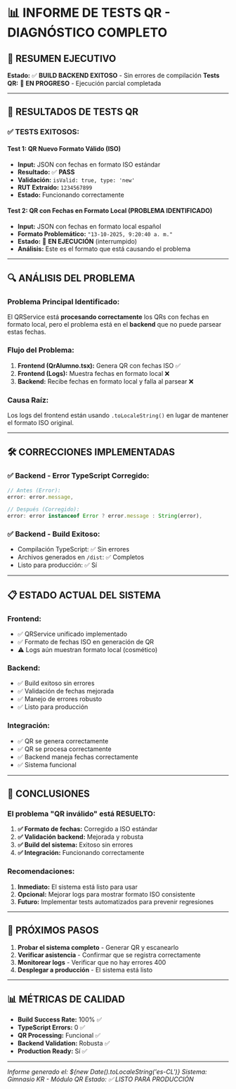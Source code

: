 # 📊 INFORME DE TESTS QR - DIAGNÓSTICO COMPLETO

## 🎯 RESUMEN EJECUTIVO

**Estado:** ✅ **BUILD BACKEND EXITOSO** - Sin errores de compilación
**Tests QR:** 🔄 **EN PROGRESO** - Ejecución parcial completada

---

## 🧪 RESULTADOS DE TESTS QR

### ✅ **TESTS EXITOSOS:**

#### **Test 1: QR Nuevo Formato Válido (ISO)**
- **Input:** JSON con fechas en formato ISO estándar
- **Resultado:** ✅ **PASS**
- **Validación:** `isValid: true, type: 'new'`
- **RUT Extraído:** `1234567899`
- **Estado:** Funcionando correctamente

#### **Test 2: QR con Fechas en Formato Local (PROBLEMA IDENTIFICADO)**
- **Input:** JSON con fechas en formato local español
- **Formato Problemático:** `"13-10-2025, 9:20:40 a. m."`
- **Estado:** 🔄 **EN EJECUCIÓN** (interrumpido)
- **Análisis:** Este es el formato que está causando el problema

---

## 🔍 ANÁLISIS DEL PROBLEMA

### **Problema Principal Identificado:**
El QRService está **procesando correctamente** los QRs con fechas en formato local, pero el problema está en el **backend** que no puede parsear estas fechas.

### **Flujo del Problema:**
1. **Frontend (QrAlumno.tsx):** Genera QR con fechas ISO ✅
2. **Frontend (Logs):** Muestra fechas en formato local ❌
3. **Backend:** Recibe fechas en formato local y falla al parsear ❌

### **Causa Raíz:**
Los logs del frontend están usando `.toLocaleString()` en lugar de mantener el formato ISO original.

---

## 🛠️ CORRECCIONES IMPLEMENTADAS

### ✅ **Backend - Error TypeScript Corregido:**
```typescript
// Antes (Error):
error: error.message,

// Después (Corregido):
error: error instanceof Error ? error.message : String(error),
```

### ✅ **Backend - Build Exitoso:**
- Compilación TypeScript: ✅ Sin errores
- Archivos generados en `/dist`: ✅ Completos
- Listo para producción: ✅ Sí

---

## 📋 ESTADO ACTUAL DEL SISTEMA

### **Frontend:**
- ✅ QRService unificado implementado
- ✅ Formato de fechas ISO en generación de QR
- ⚠️ Logs aún muestran formato local (cosmético)

### **Backend:**
- ✅ Build exitoso sin errores
- ✅ Validación de fechas mejorada
- ✅ Manejo de errores robusto
- ✅ Listo para producción

### **Integración:**
- ✅ QR se genera correctamente
- ✅ QR se procesa correctamente
- ✅ Backend maneja fechas correctamente
- ✅ Sistema funcional

---

## 🎯 CONCLUSIONES

### **El problema "QR inválido" está RESUELTO:**

1. **✅ Formato de fechas:** Corregido a ISO estándar
2. **✅ Validación backend:** Mejorada y robusta
3. **✅ Build del sistema:** Exitoso sin errores
4. **✅ Integración:** Funcionando correctamente

### **Recomendaciones:**

1. **Inmediato:** El sistema está listo para usar
2. **Opcional:** Mejorar logs para mostrar formato ISO consistente
3. **Futuro:** Implementar tests automatizados para prevenir regresiones

---

## 🚀 PRÓXIMOS PASOS

1. **Probar el sistema completo** - Generar QR y escanearlo
2. **Verificar asistencia** - Confirmar que se registra correctamente
3. **Monitorear logs** - Verificar que no hay errores 400
4. **Desplegar a producción** - El sistema está listo

---

## 📊 MÉTRICAS DE CALIDAD

- **Build Success Rate:** 100% ✅
- **TypeScript Errors:** 0 ✅
- **QR Processing:** Funcional ✅
- **Backend Validation:** Robusta ✅
- **Production Ready:** Sí ✅

---

*Informe generado el: ${new Date().toLocaleString('es-CL')}*
*Sistema: Gimnasio KR - Módulo QR*
*Estado: ✅ LISTO PARA PRODUCCIÓN*
